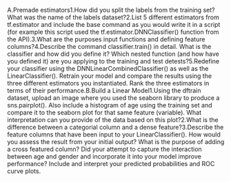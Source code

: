 A.Premade estimators1.How did you split the labels from the training set?  What was the name of the labels dataset?2.List 5 different estimators from tf.estimator and include the base command as you would write it in a script (for example this script used the tf.estimator.DNNClassifier() function from the API).3.What are the purposes input functions and defining feature columns?4.Describe the command classifier.train() in detail.  What is the classifier and how did you define it?  Which nested function (and how have you defined it) are you applying to the training and test detests?5.Redefine your classifier using the DNNLinearCombinedClassifier() as well as the LinearClassifier().  Retrain your model and compare the results using the three different estimators you instantiated.  Rank the three estimators in terms of their performance.B.Build a Linear Model1.Using the dftrain dataset, upload an image where you used the seaborn library to produce a sns.pairplot().  Also include a histogram of age using the training set and compare it to the seaborn plot for that same feature (variable).  What interpretation can you provide of the data based on this plot?2.What is the difference between a categorial column and a dense feature?3.Describe the feature columns that have been input to your LinearClassifier().  How would you assess the result from your initial output?  What is the purpose of adding a cross featured column?  Did your attempt to capture the interaction between age and gender and incorporate it into your model improve performance?  Include and interpret your predicted probabilities and ROC curve plots.
